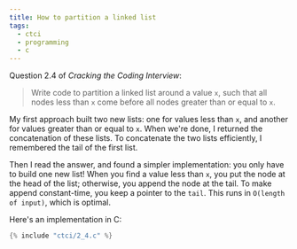 ```yaml
---
title: How to partition a linked list
tags:
  - ctci
  - programming
  - c
---
```


Question 2.4 of _Cracking the Coding Interview_:

> Write code to partition a linked list around a value `x`,
> such that all nodes less than `x`
> come before all nodes greater than or equal to `x`.

My first approach built two new lists:
one for values less than `x`,
and another for values greater than or equal to `x`.
When we're done, I returned the concatenation of these lists.
To concatenate the two lists efficiently,
I remembered the tail of the first list.

Then I read the answer,
and found a simpler implementation:
you only have to build one new list!
When you find a value less than `x`,
you put the node at the head of the list;
otherwise,
you append the node at the tail.
To make append constant-time,
you keep a pointer to the `tail`.
This runs in `O(length of input)`,
which is optimal.

Here's an implementation in C:

```c
{% include "ctci/2_4.c" %}
```
